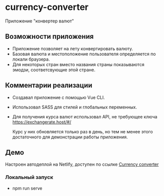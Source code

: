 # currency-converter

Приложение "конвертер валют"

## Возможности приложения

* Приложение позволяет на лету конвертировать валюту.
* Базовая валюта и местоположение пользователя определяется по локали браузера.
 * Для некоторых стран вместо названия страны показываются эмодзи, соответсвующие этой стране.

## Комментарии реализации

* Создавал приложение с помощью Vue CLI.
* Использовал SASS для стилей и глобальных переменных.
* Для получения курса валют использовал API, не требующее ключа https://exchangerate.host/#/

  Курс у них обновляется только раз в день, но тем не менее этого достаточного для демонстрации работы приложения.

## Демо 

Настроен автодеплой на Netlify, доступен по ссылке [Currency converter](https://taupe-creponne-bfa02c.netlify.app/)

### Локальный запуск

* npm run serve

